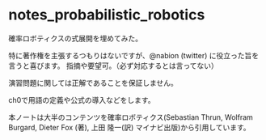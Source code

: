 # notes_probabilistic_robotics
確率ロボティクスの式展開を埋めてみた。

特に著作権を主張するつもりはないですが、@nabion (twitter) に役立った旨を言うと喜びます。
指摘や要望可。（必ず対応するとは言ってない）

演習問題に関しては正解であることを保証しません。

ch0で用語の定義や公式の導入などをします。

本ノートは大半のコンテンツを確率ロボティクス(Sebastian Thrun, Wolfram Burgard, Dieter Fox (著), 上田 隆一(訳) マイナビ出版)から引用しています。
